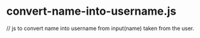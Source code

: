 # convert-name-into-username.js
// js to convert name into username from input(name) taken from the user.
